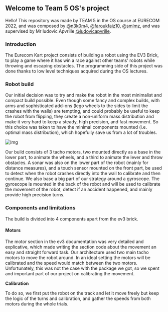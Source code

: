 ## Welcome to Team 5 OS's project

Hello! This repository was made by TEAM 5 in the OS course at EURECOM 2022, and was composed by [@n3k0m4](https://github.com/n3k0m4), [@faroukfaiz10](https://github.com/faroukfaiz10), [@smlmz](https://github.com/smlmz), and was supervised by Mr ludovic Apvrille [@ludovicapvrille](https://github.com/ludovicapvrille).

### Introduction

The Eurecom Kart project consists of building a robot using the EV3 Brick, to play a game where it has win a race against other teams' robots while throwing and escaping obstacles. The programming side of this project was done thanks to low level techniques acquired during the OS lectures.

### Robot build

Our initial decision was to try and make the robot in the most minimalist and compact build possible. Even though some fancy and complex builds, with arms and sophisticated add-ons (lego wheels to the sides to limit the crashes with the walls) are tempting, and could probably be useful to keep the robot from flipping, they create a non-uniform mass distribution and make it very hard to keep a steady, high precision, and fast movement. So this choice was taken to have the minimal components mounted (i.e. optimal mass distribution), which hopefully save us from a lot of troubles.
 
![img](link_here)

Our build consists of 3 tacho motors, two mounted directly as a base in the lower part, to animate the wheels, and a third to animate the lever and throw obstacles. A sonar was also on the lower part of the robot (mainly for distance measures), and a touch sensor mounted on the front part, be used to detect when the robot crashes directly into the wall to calibrate and then continue. We also base a big part of our strategy around a gyroscope. The gyroscope is mounted in the back of the robot and will be used to calibrate the movement of the robot, detect if an accident happened, and mainly provide high precision turns.


### Components and limitations

The build is divided into 4 components apart from the ev3 brick.

#### Motors

The motor section in the ev3 documentation was very detailed and explicative, which made writing the section code about the movement an easy and straight forward task. Our architecture used two main tacho motors to move the robot around. In an ideal setting the motors will be calibrated and the speed would match between the two motors. Unfortunately, this was not the case with the package we got, so we spent and important part of our project on calibrating the movement.

**Calibration**

To do so, we first put the robot on the track and let it move freely but keep the logic of the turns and calibration, and gather the speeds from both motors during the whole trials. 



